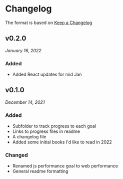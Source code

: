 # Changelog

The format is based on [Keep a Changelog](http://keepachangelog.com/en/1.0.0/)

v0.2.0
------------------------------
*January 16, 2022*

### Added
- Added React updates for mid Jan

v0.1.0
------------------------------
*December 14, 2021*

### Added
- Subfolder to track progress to each goal
- Links to progress files in readme
- A changelog file
- Added some initial books I'd like to read in 2022

### Changed
- Renamed js performance goal to web performance
- General readme formatting
